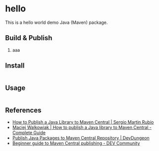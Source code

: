 # hello

This is a hello world demo Java (Maven) package.

## Build & Publish

1. aaa

## Install

```sh

```

## Usage

```java

```

## References

- [How to Publish a Java Library to Maven Central | Sergio Martin Rubio](https://sergiomartinrubio.com/articles/how-to-publish-a-java-library-to-maven-central/)
- [Maciej Walkowiak | How to publish a Java library to Maven Central - Complete Guide](https://maciejwalkowiak.com/blog/publish-java-library-maven-central/)
- [Publish Java Packages to Maven Central Repository | DevDungeon](https://www.devdungeon.com/content/publish-java-packages-maven-central-repository)
- [Beginner guide to Maven Central publishing - DEV Community](https://dev.to/julbrs/beginner-guide-to-maven-central-publishing-3jio)